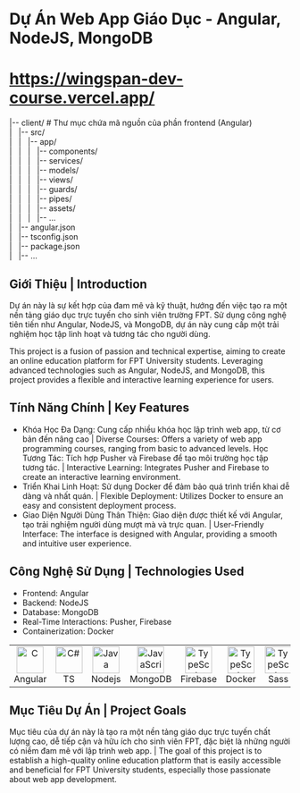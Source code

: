 # Dự Án Web App Giáo Dục - Angular, NodeJS, MongoDB <WingSpan>
# https://wingspan-dev-course.vercel.app/

|-- client/ # Thư mục chứa mã nguồn của phần frontend (Angular) \
|&nbsp;&nbsp;&nbsp;|-- src/ \
|&nbsp;&nbsp;&nbsp;|&nbsp;&nbsp;&nbsp;|-- app/ \
|&nbsp;&nbsp;&nbsp;|&nbsp;&nbsp;&nbsp;|&nbsp;&nbsp;&nbsp;|-- components/ \
|&nbsp;&nbsp;&nbsp;|&nbsp;&nbsp;&nbsp;|&nbsp;&nbsp;&nbsp;|-- services/ \
|&nbsp;&nbsp;&nbsp;|&nbsp;&nbsp;&nbsp;|&nbsp;&nbsp;&nbsp;|-- models/ \
|&nbsp;&nbsp;&nbsp;|&nbsp;&nbsp;&nbsp;|&nbsp;&nbsp;&nbsp;|-- views/ \
|&nbsp;&nbsp;&nbsp;|&nbsp;&nbsp;&nbsp;|&nbsp;&nbsp;&nbsp;|-- guards/ \
|&nbsp;&nbsp;&nbsp;|&nbsp;&nbsp;&nbsp;|&nbsp;&nbsp;&nbsp;|-- pipes/ \
|&nbsp;&nbsp;&nbsp;|&nbsp;&nbsp;&nbsp;|&nbsp;&nbsp;&nbsp;|-- assets/ \
|&nbsp;&nbsp;&nbsp;|&nbsp;&nbsp;&nbsp;|&nbsp;&nbsp;&nbsp;|-- ... \
|&nbsp;&nbsp;&nbsp;|-- angular.json \
|&nbsp;&nbsp;&nbsp;|-- tsconfig.json \
|&nbsp;&nbsp;&nbsp;|-- package.json \
|&nbsp;&nbsp;&nbsp;|-- ...


## Giới Thiệu | Introduction
<p>Dự án này là sự kết hợp của đam mê và kỹ thuật, hướng đến việc tạo ra một nền tảng giáo dục trực tuyến cho sinh viên trường FPT. Sử dụng công nghệ tiên tiến như Angular, NodeJS, và MongoDB, dự án này cung cấp một trải nghiệm học tập linh hoạt và tương tác cho người dùng.</p>
<p>This project is a fusion of passion and technical expertise, aiming to create an online education platform for FPT University students. Leveraging advanced technologies such as Angular, NodeJS, and MongoDB, this project provides a flexible and interactive learning experience for users.</p>

## Tính Năng Chính | Key Features
- Khóa Học Đa Dạng: Cung cấp nhiều khóa học lập trình web app, từ cơ bản đến nâng cao | Diverse Courses: Offers a variety of web app programming courses, ranging from basic to advanced levels.
Học Tương Tác: Tích hợp Pusher và Firebase để tạo môi trường học tập tương tác. | Interactive Learning: Integrates Pusher and Firebase to create an interactive learning environment.
- Triển Khai Linh Hoạt: Sử dụng Docker để đảm bảo quá trình triển khai dễ dàng và nhất quán. | Flexible Deployment: Utilizes Docker to ensure an easy and consistent deployment process.
- Giao Diện Người Dùng Thân Thiện: Giao diện được thiết kế với Angular, tạo trải nghiệm người dùng mượt mà và trực quan. | User-Friendly Interface: The interface is designed with Angular, providing a smooth and intuitive user experience.

## Công Nghệ Sử Dụng | Technologies Used
- Frontend: Angular
- Backend: NodeJS
- Database: MongoDB
- Real-Time Interactions: Pusher, Firebase
- Containerization: Docker
<table align="center">
  <tr>
    <td align="center" width="96">
        <img src="https://firebasestorage.googleapis.com/v0/b/ongbutdicode.appspot.com/o/README%2Ficons8-angular-48.png?alt=media&token=0ab65086-a322-4850-ba81-963acffda8d0" width="48" height="48" alt="C" />
      <br />Angular
    </td>
    <td align="center" width="96">
        <img src="https://firebasestorage.googleapis.com/v0/b/ongbutdicode.appspot.com/o/README%2Ficons8-typescript-48.png?alt=media&token=a397a416-b821-406b-aa67-7cc2816decd2" width="48" height="48" alt="C#" />
      <br />TS
    </td>
    <td align="center" width="96">
        <img src="https://firebasestorage.googleapis.com/v0/b/ongbutdicode.appspot.com/o/README%2Ficons8-nodejs-48.png?alt=media&token=db4a7793-ce8b-4f6d-9086-4ec51f5387dc" width="48" height="48" alt="Java" />
      <br />Nodejs
    </td>
    <td align="center" width="96">
        <img src="https://firebasestorage.googleapis.com/v0/b/ongbutdicode.appspot.com/o/README%2Ficons8-mongodb-a-cross-platform-document-oriented-database-program-48.png?alt=media&token=d0ec414b-79ad-437b-8835-8d567f9e80e3" width="48" height="48" alt="JavaScript" />
      <br />MongoDB
    </td>
    <td align="center" width="96">
        <img src="https://firebasestorage.googleapis.com/v0/b/ongbutdicode.appspot.com/o/README%2Ficons8-google-firebase-console-48.png?alt=media&token=af552a40-5db6-45c1-8564-d4cddc9a5b44" width="48" height="48" alt="TypeScript" />
      <br />Firebase
    </td>
    <td align="center" width="96">
        <img src="https://firebasestorage.googleapis.com/v0/b/ongbutdicode.appspot.com/o/README%2Ficons8-docker-48.png?alt=media&token=499cdb70-387a-4a4b-a8d0-3ff95a837fdc" width="48" height="48" alt="TypeScript" />
      <br />Docker
    </td>
    <td align="center" width="96">
        <img src="https://firebasestorage.googleapis.com/v0/b/ongbutdicode.appspot.com/o/README%2Ficons8-sass-48.png?alt=media&token=bb7a0178-6df6-4ad7-91e3-9d436e1d6282" width="48" height="48" alt="TypeScript" />
      <br />Sass
    </td>
  </tr>
</table>


## Mục Tiêu Dự Án | Project Goals
Mục tiêu của dự án này là tạo ra một nền tảng giáo dục trực tuyến chất lượng cao, dễ tiếp cận và hữu ích cho sinh viên FPT, đặc biệt là những người có niềm đam mê với lập trình web app. | The goal of this project is to establish a high-quality online education platform that is easily accessible and beneficial for FPT University students, especially those passionate about web app development.
